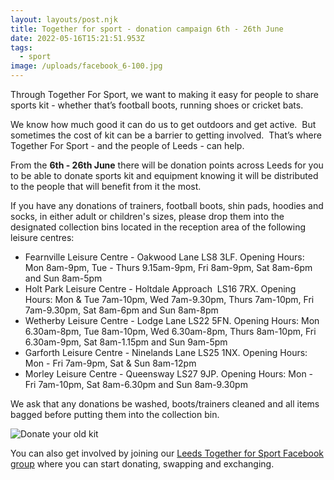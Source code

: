 ```yaml
---
layout: layouts/post.njk
title: Together for sport - donation campaign 6th - 26th June
date: 2022-05-16T15:21:51.953Z
tags:
  - sport
image: /uploads/facebook_6-100.jpg
---
```

Through Together For Sport, we want to making it easy for people to share sports kit - whether that’s football boots, running shoes or cricket bats.

We know how much good it can do us to get outdoors and get active.  But sometimes the cost of kit can be a barrier to getting involved.  That’s where Together For Sport - and the people of Leeds - can help.

From the **6th - 26th June** there will be donation points across Leeds for you to be able to donate sports kit and equipment knowing it will be distributed to the people that will benefit from it the most. 

If you have any donations of trainers, football boots, shin pads, hoodies and socks, in either adult or children's sizes, please drop them into the designated collection bins located in the reception area of the following leisure centres:

* Fearnville Leisure Centre - Oakwood Lane LS8 3LF. Opening Hours: Mon 8am-9pm, Tue - Thurs 9.15am-9pm, Fri 8am-9pm, Sat 8am-6pm and Sun 8am-5pm
* Holt Park Leisure Centre - Holtdale Approach  LS16 7RX. Opening Hours: Mon & Tue 7am-10pm, Wed 7am-9.30pm, Thurs 7am-10pm, Fri 7am-9.30pm, Sat 8am-6pm and Sun 8am-8pm
* Wetherby Leisure Centre - Lodge Lane LS22 5FN. Opening Hours: Mon 6.30am-8pm, Tue 8am-10pm, Wed 6.30am-8pm, Thurs 8am-10pm, Fri 6.30am-9pm, Sat 8am-1.15pm and Sun 9am-5pm
* Garforth Leisure Centre - Ninelands Lane LS25 1NX. Opening Hours: Mon - Fri 7am-9pm, Sat & Sun 8am-12pm 
* Morley Leisure Centre - Queensway LS27 9JP. Opening Hours: Mon - Fri 7am-10pm, Sat 8am-6.30pm and Sun 8am-9.30pm

We ask that any donations be washed, boots/trainers cleaned and all items bagged before putting them into the collection bin.

![Donate your old kit](/uploads/facebook_2-100.jpg)

You can also get involved by joining our [Leeds Together for Sport Facebook group](https://www.facebook.com/groups/1362989497479061) where you can start donating, swapping and exchanging.